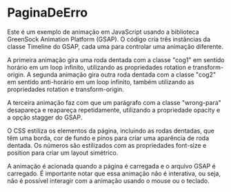 # PaginaDeErro

Este é um exemplo de animação em JavaScript usando a biblioteca GreenSock Animation Platform (GSAP). O código cria três instâncias da classe Timeline do GSAP, cada uma para controlar uma animação diferente.

A primeira animação gira uma roda dentada com a classe "cog1" em sentido horário em um loop infinito, utilizando as propriedades rotation e transform-origin. A segunda animação gira outra roda dentada com a classe "cog2" em sentido anti-horário em um loop infinito, também utilizando as propriedades rotation e transform-origin.

A terceira animação faz com que um parágrafo com a classe "wrong-para" desapareça e reapareça repetidamente, utilizando a propriedade opacity e a opção stagger do GSAP.

O CSS estiliza os elementos da página, incluindo as rodas dentadas, que têm uma borda, cor de fundo e pinos para criar uma aparência de roda dentada. Os números são estilizados com as propriedades font-size e position para criar um layout simétrico.

A animação é acionada quando a página é carregada e o arquivo GSAP é carregado. É importante notar que essa animação não é interativa, ou seja, não é possível interagir com a animação usando o mouse ou o teclado.
